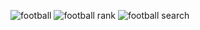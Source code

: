 ![football](https://github.com/user-attachments/assets/08f84e9f-2555-4518-8080-c2cb0949360f)
![football rank](https://github.com/user-attachments/assets/9775e548-3740-4fb6-8119-c644f43cc4c0)
![football search](https://github.com/user-attachments/assets/6b44a29f-aaba-4432-a5d8-7b364beea9cd)

